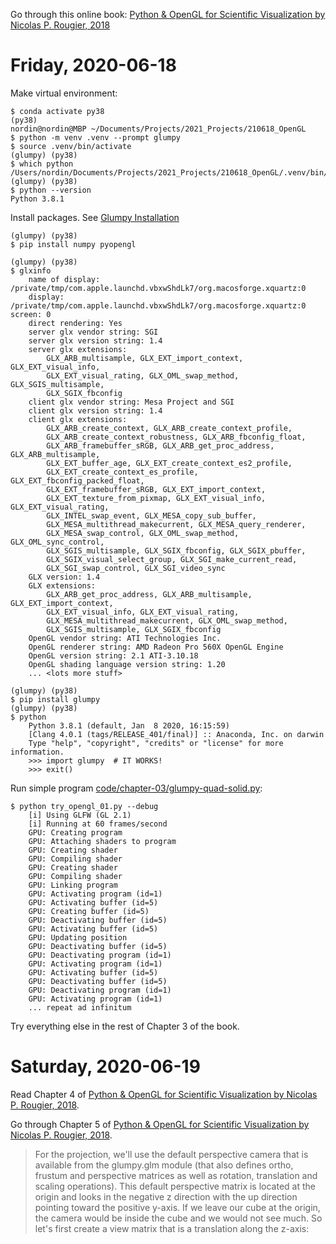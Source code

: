 
Go through this online book: 
[Python & OpenGL for Scientific Visualization by Nicolas P. Rougier, 2018](https://www.labri.fr/perso/nrougier/python-opengl/)

# Friday, 2020-06-18

Make virtual environment:

    $ conda activate py38
    (py38)
    nordin@nordin@MBP ~/Documents/Projects/2021_Projects/210618_OpenGL
    $ python -m venv .venv --prompt glumpy
    $ source .venv/bin/activate
    (glumpy) (py38)
    $ which python
    /Users/nordin/Documents/Projects/2021_Projects/210618_OpenGL/.venv/bin/python
    (glumpy) (py38)
    $ python --version
    Python 3.8.1
    
Install packages. See [Glumpy Installation](https://glumpy.github.io/installation.html)
    
    (glumpy) (py38)
    $ pip install numpy pyopengl
    
    (glumpy) (py38)
    $ glxinfo
        name of display: /private/tmp/com.apple.launchd.vbxwShdLk7/org.macosforge.xquartz:0
        display: /private/tmp/com.apple.launchd.vbxwShdLk7/org.macosforge.xquartz:0  screen: 0
        direct rendering: Yes
        server glx vendor string: SGI
        server glx version string: 1.4
        server glx extensions:
            GLX_ARB_multisample, GLX_EXT_import_context, GLX_EXT_visual_info,
            GLX_EXT_visual_rating, GLX_OML_swap_method, GLX_SGIS_multisample,
            GLX_SGIX_fbconfig
        client glx vendor string: Mesa Project and SGI
        client glx version string: 1.4
        client glx extensions:
            GLX_ARB_create_context, GLX_ARB_create_context_profile,
            GLX_ARB_create_context_robustness, GLX_ARB_fbconfig_float,
            GLX_ARB_framebuffer_sRGB, GLX_ARB_get_proc_address, GLX_ARB_multisample,
            GLX_EXT_buffer_age, GLX_EXT_create_context_es2_profile,
            GLX_EXT_create_context_es_profile, GLX_EXT_fbconfig_packed_float,
            GLX_EXT_framebuffer_sRGB, GLX_EXT_import_context,
            GLX_EXT_texture_from_pixmap, GLX_EXT_visual_info, GLX_EXT_visual_rating,
            GLX_INTEL_swap_event, GLX_MESA_copy_sub_buffer,
            GLX_MESA_multithread_makecurrent, GLX_MESA_query_renderer,
            GLX_MESA_swap_control, GLX_OML_swap_method, GLX_OML_sync_control,
            GLX_SGIS_multisample, GLX_SGIX_fbconfig, GLX_SGIX_pbuffer,
            GLX_SGIX_visual_select_group, GLX_SGI_make_current_read,
            GLX_SGI_swap_control, GLX_SGI_video_sync
        GLX version: 1.4
        GLX extensions:
            GLX_ARB_get_proc_address, GLX_ARB_multisample, GLX_EXT_import_context,
            GLX_EXT_visual_info, GLX_EXT_visual_rating,
            GLX_MESA_multithread_makecurrent, GLX_OML_swap_method,
            GLX_SGIS_multisample, GLX_SGIX_fbconfig
        OpenGL vendor string: ATI Technologies Inc.
        OpenGL renderer string: AMD Radeon Pro 560X OpenGL Engine
        OpenGL version string: 2.1 ATI-3.10.18
        OpenGL shading language version string: 1.20
        ... <lots more stuff>

    (glumpy) (py38)
    $ pip install glumpy
    (glumpy) (py38)
    $ python
        Python 3.8.1 (default, Jan  8 2020, 16:15:59)
        [Clang 4.0.1 (tags/RELEASE_401/final)] :: Anaconda, Inc. on darwin
        Type "help", "copyright", "credits" or "license" for more information.
        >>> import glumpy  # IT WORKS!
        >>> exit()
        
Run simple program [code/chapter-03/glumpy-quad-solid.py](https://www.labri.fr/perso/nrougier/python-opengl/):

    $ python try_opengl_01.py --debug
        [i] Using GLFW (GL 2.1)
        [i] Running at 60 frames/second
        GPU: Creating program
        GPU: Attaching shaders to program
        GPU: Creating shader
        GPU: Compiling shader
        GPU: Creating shader
        GPU: Compiling shader
        GPU: Linking program
        GPU: Activating program (id=1)
        GPU: Activating buffer (id=5)
        GPU: Creating buffer (id=5)
        GPU: Deactivating buffer (id=5)
        GPU: Activating buffer (id=5)
        GPU: Updating position
        GPU: Deactivating buffer (id=5)
        GPU: Deactivating program (id=1)
        GPU: Activating program (id=1)
        GPU: Activating buffer (id=5)
        GPU: Deactivating buffer (id=5)
        GPU: Deactivating program (id=1)
        GPU: Activating program (id=1)
        ... repeat ad infinitum
        
Try everything else in the rest of Chapter 3 of the book.


# Saturday, 2020-06-19

Read Chapter 4 of [Python & OpenGL for Scientific Visualization by Nicolas P. Rougier, 2018](https://www.labri.fr/perso/nrougier/python-opengl/).

Go through Chapter 5 of [Python & OpenGL for Scientific Visualization by Nicolas P. Rougier, 2018](https://www.labri.fr/perso/nrougier/python-opengl/).

>For the projection, we'll use the default perspective camera that is available from the glumpy.glm module (that also defines ortho, frustum and perspective matrices as well as rotation, translation and scaling operations). This default perspective matrix is located at the origin and looks in the negative z direction with the up direction pointing toward the positive y-axis. If we leave our cube at the origin, the camera would be inside the cube and we would not see much. So let's first create a view matrix that is a translation along the z-axis: